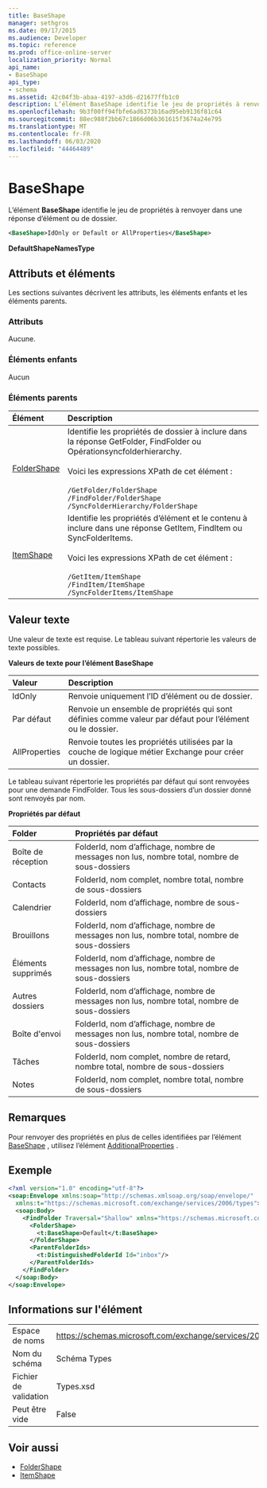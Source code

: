 ```yaml
---
title: BaseShape
manager: sethgros
ms.date: 09/17/2015
ms.audience: Developer
ms.topic: reference
ms.prod: office-online-server
localization_priority: Normal
api_name:
- BaseShape
api_type:
- schema
ms.assetid: 42c04f3b-abaa-4197-a3d6-d21677ffb1c0
description: L’élément BaseShape identifie le jeu de propriétés à renvoyer dans une réponse d’élément ou de dossier.
ms.openlocfilehash: 9b3f00ff94fbfe6ad6373b16ad95eb9136f81c64
ms.sourcegitcommit: 88ec988f2bb67c1866d06b361615f3674a24e795
ms.translationtype: MT
ms.contentlocale: fr-FR
ms.lasthandoff: 06/03/2020
ms.locfileid: "44464489"
---
```

# <a name="baseshape"></a>BaseShape

L’élément **BaseShape** identifie le jeu de propriétés à renvoyer dans une réponse d’élément ou de dossier. 
  
```xml
<BaseShape>IdOnly or Default or AllProperties</BaseShape>
```

 **DefaultShapeNamesType**
## <a name="attributes-and-elements"></a>Attributs et éléments

Les sections suivantes décrivent les attributs, les éléments enfants et les éléments parents.
  
### <a name="attributes"></a>Attributs

Aucune.
  
### <a name="child-elements"></a>Éléments enfants

Aucun
  
### <a name="parent-elements"></a>Éléments parents

|**Élément**|**Description**|
|:-----|:-----|
|[FolderShape](foldershape.md) <br/> | Identifie les propriétés de dossier à inclure dans la réponse GetFolder, FindFolder ou Opérationsyncfolderhierarchy.<br/><br/>Voici les expressions XPath de cet élément :<br/><br/>`/GetFolder/FolderShape` <br/>  `/FindFolder/FolderShape` <br/>  `/SyncFolderHierarchy/FolderShape` <br/> |
|[ItemShape](itemshape.md) <br/> | Identifie les propriétés d’élément et le contenu à inclure dans une réponse GetItem, FindItem ou SyncFolderItems.<br/><br/>Voici les expressions XPath de cet élément :<br/><br/>`/GetItem/ItemShape` <br/>  `/FindItem/ItemShape` <br/>  `/SyncFolderItems/ItemShape` <br/> |
   
## <a name="text-value"></a>Valeur texte

Une valeur de texte est requise. Le tableau suivant répertorie les valeurs de texte possibles.
  
**Valeurs de texte pour l’élément BaseShape**

|**Valeur**|**Description**|
|:-----|:-----|
|IdOnly  <br/> |Renvoie uniquement l’ID d’élément ou de dossier.  <br/> |
|Par défaut  <br/> |Renvoie un ensemble de propriétés qui sont définies comme valeur par défaut pour l’élément ou le dossier.  <br/> |
|AllProperties  <br/> |Renvoie toutes les propriétés utilisées par la couche de logique métier Exchange pour créer un dossier.  <br/> |
   
Le tableau suivant répertorie les propriétés par défaut qui sont renvoyées pour une demande FindFolder. Tous les sous-dossiers d’un dossier donné sont renvoyés par nom.
  
**Propriétés par défaut**

|**Folder**|**Propriétés par défaut**|
|:-----|:-----|
|Boîte de réception  <br/> |FolderId, nom d’affichage, nombre de messages non lus, nombre total, nombre de sous-dossiers  <br/> |
|Contacts  <br/> |FolderId, nom complet, nombre total, nombre de sous-dossiers  <br/> |
|Calendrier  <br/> |FolderId, nom d’affichage, nombre de sous-dossiers  <br/> |
|Brouillons  <br/> |FolderId, nom d’affichage, nombre de messages non lus, nombre total, nombre de sous-dossiers  <br/> |
|Éléments supprimés  <br/> |FolderId, nom d’affichage, nombre de messages non lus, nombre total, nombre de sous-dossiers  <br/> |
|Autres dossiers  <br/> |FolderId, nom d’affichage, nombre de messages non lus, nombre total, nombre de sous-dossiers  <br/> |
|Boîte d'envoi  <br/> |FolderId, nom d’affichage, nombre de messages non lus, nombre total, nombre de sous-dossiers  <br/> |
|Tâches  <br/> |FolderId, nom complet, nombre de retard, nombre total, nombre de sous-dossiers  <br/> |
|Notes  <br/> |FolderId, nom complet, nombre total, nombre de sous-dossiers  <br/> |
   
## <a name="remarks"></a>Remarques

Pour renvoyer des propriétés en plus de celles identifiées par l’élément [BaseShape](baseshape.md) , utilisez l’élément [AdditionalProperties](additionalproperties.md) . 
  
## <a name="example"></a>Exemple

```XML
<?xml version="1.0" encoding="utf-8"?>
<soap:Envelope xmlns:soap="http://schemas.xmlsoap.org/soap/envelope/"
  xmlns:t="https://schemas.microsoft.com/exchange/services/2006/types">
  <soap:Body>
    <FindFolder Traversal="Shallow" xmlns="https://schemas.microsoft.com/exchange/services/2006/messages">
      <FolderShape>
        <t:BaseShape>Default</t:BaseShape>
      </FolderShape>
      <ParentFolderIds>
        <t:DistinguishedFolderId Id="inbox"/>
      </ParentFolderIds>
    </FindFolder>
  </soap:Body>
</soap:Envelope>
```

## <a name="element-information"></a>Informations sur l'élément

|||
|:-----|:-----|
|Espace de noms  <br/> |https://schemas.microsoft.com/exchange/services/2006/types  <br/> |
|Nom du schéma  <br/> |Schéma Types  <br/> |
|Fichier de validation  <br/> |Types.xsd  <br/> |
|Peut être vide  <br/> |False  <br/> |
   
## <a name="see-also"></a>Voir aussi

- [FolderShape](foldershape.md)
- [ItemShape](itemshape.md)

